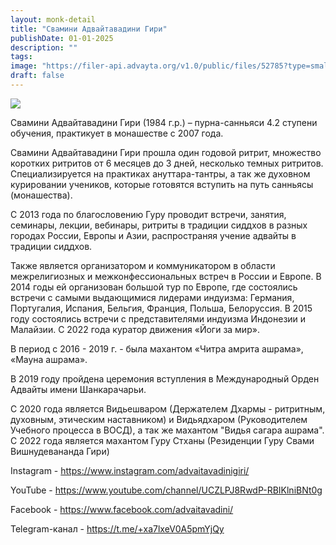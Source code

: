 ```yaml
---
layout: monk-detail
title: "Свамини Адвайтавадини Гири"
publishDate: 01-01-2025
description: ""
tags:
image: "https://filer-api.advayta.org/v1.0/public/files/52785?type=small"
draft: false
---
```


![](https://filer-api.advayta.org/v1.0/public/files/52785?size=medium) 

 Свамини Адвайтавадини Гири (1984 г.р.) – пурна-санньяси 4.2 ступени обучения, практикует в монашестве с 2007 года. 

  
 Свамини Адвайтавадини Гири прошла один годовой ритрит, множество коротких ритритов от 6 месяцев до 3 дней, несколько темных ритритов. Специализируется на практиках ануттара-тантры, а так же духовном курировании учеников, которые готовятся вступить на путь санньясы (монашества).

 С 2013 года по благословению Гуру проводит встречи, занятия, семинары, лекции, вебинары, ритриты в традиции сиддхов в разных городах России, Европы и Азии, распространяя учение адвайты в традиции сиддхов. 

  
 Также является организатором и коммуникатором в области межрелигиозных и межконфессиональных встреч в России и Европе. В 2014 годы ей организован большой тур по Европе, где состоялись встречи с самыми выдающимися лидерами индуизма: Германия, Португалия, Испания, Бельгия, Франция, Польша, Белоруссия. В 2015 году состоялись встречи с представителями индуизма Индонезии и Малайзии. С 2022 года куратор движения «Йоги за мир».

 В период с 2016 - 2019 г. - была махантом «Читра амрита ашрама», «Мауна ашрама». 

  
 В 2019 году пройдена церемония вступления в Международный Орден Адвайты имени Шанкарачарьи.

  
 С 2020 года является Видьешваром (Держателем Дхармы - ритритным, духовным, этическим наставником) и Видьядхаром (Руководителем Учебного процесса в ВОСД), а так же махантом "Видья сагара ашрама". С 2022 года является махантом Гуру Стханы (Резиденции Гуру Свами Вишнудевананда Гири)
  
  
 Instagram - <https://www.instagram.com/advaitavadinigiri/> 

 YouTube - <https://www.youtube.com/channel/UCZLPJ8RwdP-RBIKlniBNt0g> 

 Facebook - <https://www.facebook.com/advaitavadini/> 

 Telegram-канал - <https://t.me/+xa7lxeV0A5pmYjQy> 
  
  
